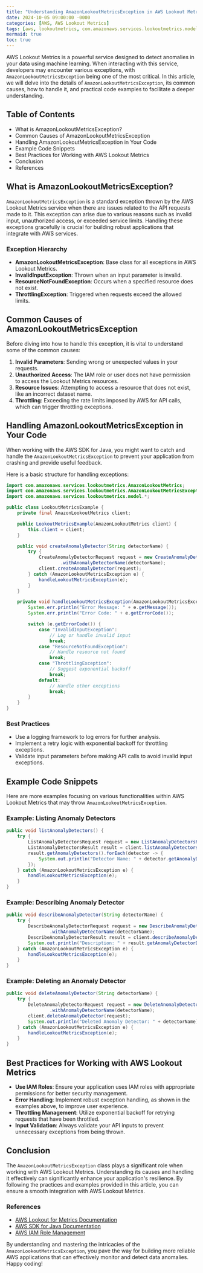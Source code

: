 ```yaml
---
title: "Understanding AmazonLookoutMetricsException in AWS Lookout Metrics: A Comprehensive Guide"
date: 2024-10-05 09:00:00 -0000
categories: [AWS, AWS Lookout Metrics]
tags: [aws, lookoutmetrics, com.amazonaws.services.lookoutmetrics.model]
mermaid: true
toc: true
---
```



AWS Lookout Metrics is a powerful service designed to detect anomalies in your data using machine learning. When interacting with this service, developers may encounter various exceptions, with `AmazonLookoutMetricsException` being one of the most critical. In this article, we will delve into the details of `AmazonLookoutMetricsException`, its common causes, how to handle it, and practical code examples to facilitate a deeper understanding.

## Table of Contents
- What is AmazonLookoutMetricsException?
- Common Causes of AmazonLookoutMetricsException
- Handling AmazonLookoutMetricsException in Your Code
- Example Code Snippets
- Best Practices for Working with AWS Lookout Metrics
- Conclusion
- References

## What is AmazonLookoutMetricsException?

`AmazonLookoutMetricsException` is a standard exception thrown by the AWS Lookout Metrics service when there are issues related to the API requests made to it. This exception can arise due to various reasons such as invalid input, unauthorized access, or exceeded service limits. Handling these exceptions gracefully is crucial for building robust applications that integrate with AWS services.

### Exception Hierarchy

- **AmazonLookoutMetricsException**: Base class for all exceptions in AWS Lookout Metrics.
- **InvalidInputException**: Thrown when an input parameter is invalid.
- **ResourceNotFoundException**: Occurs when a specified resource does not exist.
- **ThrottlingException**: Triggered when requests exceed the allowed limits.

## Common Causes of AmazonLookoutMetricsException

Before diving into how to handle this exception, it is vital to understand some of the common causes:

1. **Invalid Parameters**: Sending wrong or unexpected values in your requests.
2. **Unauthorized Access**: The IAM role or user does not have permission to access the Lookout Metrics resources.
3. **Resource Issues**: Attempting to access a resource that does not exist, like an incorrect dataset name.
4. **Throttling**: Exceeding the rate limits imposed by AWS for API calls, which can trigger throttling exceptions.

## Handling AmazonLookoutMetricsException in Your Code

When working with the AWS SDK for Java, you might want to catch and handle the `AmazonLookoutMetricsException` to prevent your application from crashing and provide useful feedback.

Here is a basic structure for handling exceptions:

```java
import com.amazonaws.services.lookoutmetrics.AmazonLookoutMetrics;
import com.amazonaws.services.lookoutmetrics.AmazonLookoutMetricsException;
import com.amazonaws.services.lookoutmetrics.model.*;

public class LookoutMetricsExample {
    private final AmazonLookoutMetrics client;

    public LookoutMetricsExample(AmazonLookoutMetrics client) {
        this.client = client;
    }

    public void createAnomalyDetector(String detectorName) {
        try {
            CreateAnomalyDetectorRequest request = new CreateAnomalyDetectorRequest()
                    .withAnomalyDetectorName(detectorName);
            client.createAnomalyDetector(request);
        } catch (AmazonLookoutMetricsException e) {
            handleLookoutMetricsException(e);
        }
    }

    private void handleLookoutMetricsException(AmazonLookoutMetricsException e) {
        System.err.println("Error Message: " + e.getMessage());
        System.err.println("Error Code: " + e.getErrorCode());

        switch (e.getErrorCode()) {
            case "InvalidInputException":
                // Log or handle invalid input
                break;
            case "ResourceNotFoundException":
                // Handle resource not found
                break;
            case "ThrottlingException":
                // Suggest exponential backoff
                break;
            default:
                // Handle other exceptions
                break;
        }
    }
}
```

### Best Practices
- Use a logging framework to log errors for further analysis.
- Implement a retry logic with exponential backoff for throttling exceptions.
- Validate input parameters before making API calls to avoid invalid input exceptions.

## Example Code Snippets

Here are more examples focusing on various functionalities within AWS Lookout Metrics that may throw `AmazonLookoutMetricsException`.

### Example: Listing Anomaly Detectors

```java
public void listAnomalyDetectors() {
    try {
        ListAnomalyDetectorsRequest request = new ListAnomalyDetectorsRequest();
        ListAnomalyDetectorsResult result = client.listAnomalyDetectors(request);
        result.getAnomalyDetectors().forEach(detector -> {
            System.out.println("Detector Name: " + detector.getAnomalyDetectorName());
        });
    } catch (AmazonLookoutMetricsException e) {
        handleLookoutMetricsException(e);
    }
}
```

### Example: Describing Anomaly Detector

```java
public void describeAnomalyDetector(String detectorName) {
    try {
        DescribeAnomalyDetectorRequest request = new DescribeAnomalyDetectorRequest()
                .withAnomalyDetectorName(detectorName);
        DescribeAnomalyDetectorResult result = client.describeAnomalyDetector(request);
        System.out.println("Description: " + result.getAnomalyDetectorDescription());
    } catch (AmazonLookoutMetricsException e) {
        handleLookoutMetricsException(e);
    }
}
```

### Example: Deleting an Anomaly Detector

```java
public void deleteAnomalyDetector(String detectorName) {
    try {
        DeleteAnomalyDetectorRequest request = new DeleteAnomalyDetectorRequest()
                .withAnomalyDetectorName(detectorName);
        client.deleteAnomalyDetector(request);
        System.out.println("Deleted Anomaly Detector: " + detectorName);
    } catch (AmazonLookoutMetricsException e) {
        handleLookoutMetricsException(e);
    }
}
```

## Best Practices for Working with AWS Lookout Metrics

- **Use IAM Roles**: Ensure your application uses IAM roles with appropriate permissions for better security management.
- **Error Handling**: Implement robust exception handling, as shown in the examples above, to improve user experience.
- **Throttling Management**: Utilize exponential backoff for retrying requests that have been throttled.
- **Input Validation**: Always validate your API inputs to prevent unnecessary exceptions from being thrown.

## Conclusion

The `AmazonLookoutMetricsException` class plays a significant role when working with AWS Lookout Metrics. Understanding its causes and handling it effectively can significantly enhance your application's resilience. By following the practices and examples provided in this article, you can ensure a smooth integration with AWS Lookout Metrics.

### References

- [AWS Lookout for Metrics Documentation](https://docs.aws.amazon.com/lookoutmetrics/latest/devguide/what-is.html)
- [AWS SDK for Java Documentation](https://docs.aws.amazon.com/sdk-for-java/latest/developer-guide/welcome.html)
- [AWS IAM Role Management](https://docs.aws.amazon.com/IAM/latest/UserGuide/id_roles.html)

By understanding and mastering the intricacies of the `AmazonLookoutMetricsException`, you pave the way for building more reliable AWS applications that can effectively monitor and detect data anomalies. Happy coding!